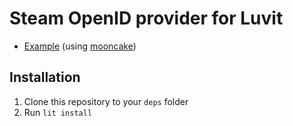 # Steam OpenID provider for Luvit

* [Example](examples/server.lua) (using [mooncake](https://github.com/cyrilis/luvit-mooncake))

## Installation
1. Clone this repository to your `deps` folder
2. Run `lit install`
